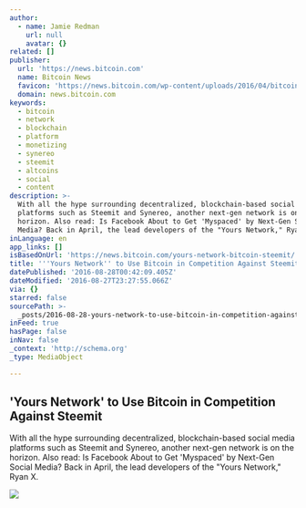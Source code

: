 ```yaml
---
author:
  - name: Jamie Redman
    url: null
    avatar: {}
related: []
publisher:
  url: 'https://news.bitcoin.com'
  name: Bitcoin News
  favicon: 'https://news.bitcoin.com/wp-content/uploads/2016/04/bitcoin_fav.png'
  domain: news.bitcoin.com
keywords:
  - bitcoin
  - network
  - blockchain
  - platform
  - monetizing
  - synereo
  - steemit
  - altcoins
  - social
  - content
description: >-
  With all the hype surrounding decentralized, blockchain-based social media
  platforms such as Steemit and Synereo, another next-gen network is on the
  horizon. Also read: Is Facebook About to Get 'Myspaced' by Next-Gen Social
  Media? Back in April, the lead developers of the "Yours Network," Ryan X.
inLanguage: en
app_links: []
isBasedOnUrl: 'https://news.bitcoin.com/yours-network-bitcoin-steemit/'
title: '''Yours Network'' to Use Bitcoin in Competition Against Steemit'
datePublished: '2016-08-28T00:42:09.405Z'
dateModified: '2016-08-27T23:27:55.066Z'
via: {}
starred: false
sourcePath: >-
  _posts/2016-08-28-yours-network-to-use-bitcoin-in-competition-against-steemi.md
inFeed: true
hasPage: false
inNav: false
_context: 'http://schema.org'
_type: MediaObject

---
```

<article style=""><h1>'Yours Network' to Use Bitcoin in Competition Against Steemit</h1><p>With all the hype surrounding decentralized, blockchain-based social media platforms such as Steemit and Synereo, another next-gen network is on the horizon. Also read: Is Facebook About to Get 'Myspaced' by Next-Gen Social Media? Back in April, the lead developers of the "Yours Network," Ryan X.</p><img src="https://news.bitcoin.com/wp-content/uploads/2016/08/X2ZHIsC-1024x513.png" /></article>